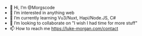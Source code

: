 -  👋   Hi, I’m @Morgscode
-  👀   I’m interested in anything web
-  🌱   I’m currently learning Vu3/Nuxt, Hapi/Node.JS, C#
-  💞️   I’m looking to collaborate on "I wish I had time for more stuff"
-  📫   How to reach me https://luke-morgan.com/contact

<!---
Morgscode/Morgscode is a ✨ special ✨ repository because its `README.md` (this file) appears on your GitHub profile.
You can click the Preview link to take a look at your changes.
--->
